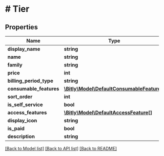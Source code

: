 # # Tier

## Properties

Name | Type | Description | Notes
------------ | ------------- | ------------- | -------------
**display_name** | **string** |  | [optional]
**name** | **string** |  | [optional]
**family** | **string** |  | [optional]
**price** | **int** |  | [optional]
**billing_period_type** | **string** |  | [optional]
**consumable_features** | [**\Bitly\Model\DefaultConsumableFeature[]**](DefaultConsumableFeature.md) |  | [optional]
**sort_order** | **int** |  | [optional]
**is_self_service** | **bool** |  | [optional]
**access_features** | [**\Bitly\Model\DefaultAccessFeature[]**](DefaultAccessFeature.md) |  | [optional]
**display_icon** | **string** |  | [optional]
**is_paid** | **bool** |  | [optional]
**description** | **string** |  | [optional]

[[Back to Model list]](../../README.md#models) [[Back to API list]](../../README.md#endpoints) [[Back to README]](../../README.md)
